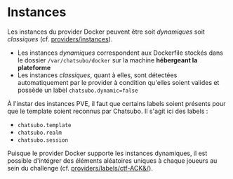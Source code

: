 # Instances

Les instances du provider Docker peuvent être soit *dynamiques* soit *classiques* (cf. <a href="/docs/Providers/index#instances">providers/instances</a>).

+ Les instances *dynamiques* correspondent aux Dockerfile stockés dans le dossier `/var/chatsubo/docker` sur la machine **hébergeant la plateforme**
+ Les instances *classiques*, quant à elles, sont détectées automatiquement par le provider à condition qu'elles soient valides et possède un label `chatsubo.dynamic=false`

À l'instar des instances PVE, il faut que certains labels soient présents pour que le template soient reconnus par Chatsubo. Il s'agit ici des labels :

+ `chatsubo.template`
+ `chatsubo.realm` 
+ `chatsubo.session`

Puisque le provider Docker supporte les instances dynamiques, il est possible d'intégrer des éléments aléatoires uniques à chaque joueurs au sein du challenge (cf. <a href="/docs/Providers/labels#cas-concret---ctf-ack">providers/labels/ctf-ACK&/</a>).